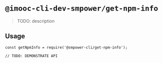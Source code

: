 # `@imooc-cli-dev-smpower/get-npm-info`

> TODO: description

## Usage

```
const getNpmInfo = require('@smpower-cli/get-npm-info');

// TODO: DEMONSTRATE API
```
